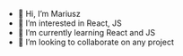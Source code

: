 - 👋 Hi, I’m Mariusz
- 👀 I’m interested in React, JS
- 🌱 I’m currently learning React and JS
- 💞️ I’m looking to collaborate on any project


